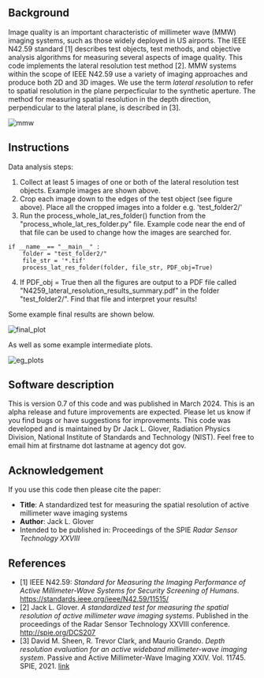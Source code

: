 ## Background

Image quality is an important characteristic of millimeter wave (MMW) imaging systems, such as those widely deployed in US airports. The IEEE N42.59 standard [1] describes test objects, test methods, and objective analysis algorithms for measuring several aspects of image quality. This code implements the lateral resolution test method [2]. MMW systems within the scope of IEEE N42.59 use a variety of imaging approaches and produce both 2D and 3D images. We use the term _lateral resolution_ to refer to spatial resolution in the plane perpecficular to the synthetic aperture. The method for measuring spatial resolution in the depth direction, perpendicular to the lateral plane, is described in [3]. 

![mmw](https://github.com/usnistgov/IEEE_N42.59_lateral_resolution/assets/12698270/25130fb7-48fb-4428-91c5-cbb1301d2b69)

## Instructions

Data analysis steps:
1) Collect at least 5 images of one or both of the lateral resolution test objects. Example images are shown above.
1) Crop each image down to the edges of the test object (see figure above).
Place all the cropped images into a folder e.g. 'test_folder2/'
1) Run the process_whole_lat_res_folder() function from the "process_whole_lat_res_folder.py" file.
Example code near the end of that file can be used to change how the images are searched for.

```
if __name__== "__main__" :
    folder = "test_folder2/"
    file_str = '*.tif'
    process_lat_res_folder(folder, file_str, PDF_obj=True)
```

4) If PDF_obj = True then all the figures are output to a PDF file called "N4259_lateral_resolution_results_summary.pdf" in the folder "test_folder2/". Find that file and interpret your results!

Some example final results are shown below.

![final_plot](https://github.com/usnistgov/IEEE_N42.59_lateral_resolution/assets/12698270/0619a538-68b2-4129-bb8f-92a7db30dc25)

As well as some example intermediate plots.

![eg_plots](https://github.com/usnistgov/IEEE_N42.59_lateral_resolution/assets/12698270/3b738237-bfc4-41f1-aac7-6b669763a117)


## Software description

This is version 0.7 of this code and was published in March 2024. This is an alpha release and future improvements are expected. Please let us know if you find bugs or have suggestions for improvements. This code was developed and is maintained by Dr Jack L. Glover, Radiation Physics Division, National Institute of Standards and Technology (NIST). Feel free to email him at firstname dot lastname at agency dot gov.


## Acknowledgement

If you use this code then please cite the paper:
- **Title**: A standardized test for measuring the spatial resolution of active millimeter wave imaging systems 
- **Author**: Jack L. Glover
- Intended to be published in: Proceedings of the SPIE _Radar Sensor Technology XXVIII_

## References 

- [1] IEEE N42.59: _Standard for Measuring the Imaging Performance of Active Millimeter-Wave Systems for Security Screening of Humans_. https://standards.ieee.org/ieee/N42.59/11515/
- [2] Jack L. Glover. _A standardized test for measuring the spatial resolution of active millimeter wave imaging systems_. Published in the proceedings of the Radar Sensor Technology XXVIII conference. http://spie.org/DCS207
- [3] David M. Sheen, R. Trevor Clark, and Maurio Grando. _Depth resolution evaluation for an active wideband millimeter-wave imaging system_. Passive and Active Millimeter-Wave Imaging XXIV. Vol. 11745. SPIE, 2021. [link](https://www.spiedigitallibrary.org/conference-proceedings-of-spie/11745/117450M/Depth-resolution-evaluation-for-an-active-wideband-millimeter-wave-imaging/10.1117/12.2587201.full)

